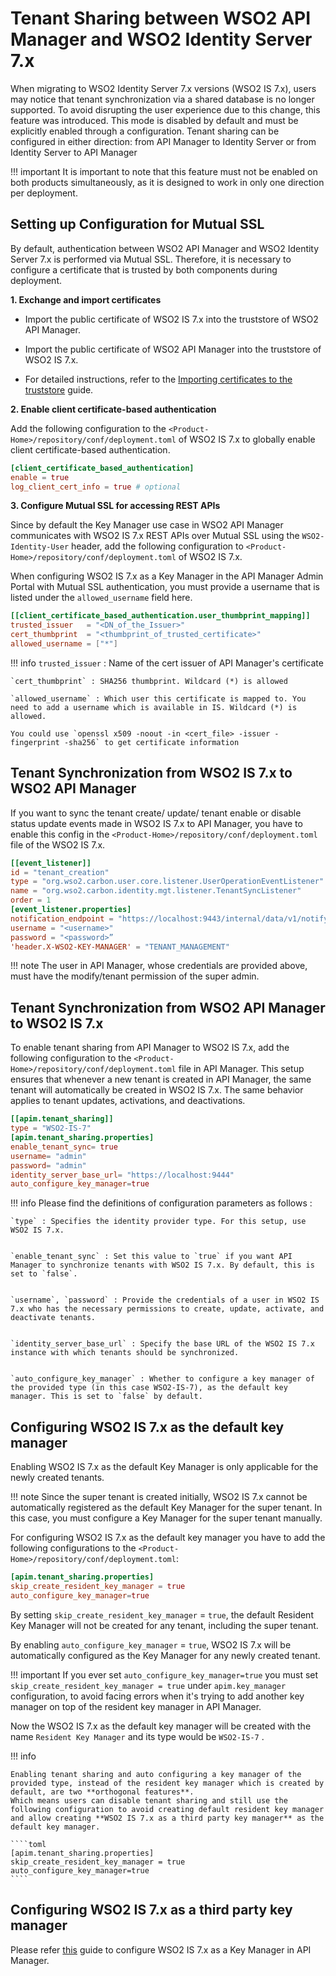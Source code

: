 # Tenant Sharing between WSO2 API Manager and WSO2 Identity Server 7.x

When migrating to WSO2 Identity Server 7.x versions (WSO2 IS 7.x), users may notice that tenant synchronization via a shared database is no longer supported. To avoid disrupting the user experience due to this change, this feature was introduced. This mode is disabled by default and must be explicitly enabled through a configuration.
Tenant sharing can be configured in either direction: from API Manager to Identity Server or from Identity Server to API Manager

!!! important
    It is important to note that this feature must not be enabled on both products simultaneously, as it is designed to work in only one direction per deployment.

## Setting up Configuration for Mutual SSL

By default, authentication between WSO2 API Manager and WSO2 Identity Server 7.x is performed via Mutual SSL. Therefore, it is necessary to configure a certificate that is trusted by both components during deployment.

**1\.  Exchange and import certificates**
   *   Import the public certificate of WSO2 IS 7.x into the truststore of WSO2 API Manager.

   *   Import the public certificate of WSO2 API Manager into the truststore of WSO2 IS 7.x.

   *   For detailed instructions, refer to the [Importing certificates to the truststore]({{base_path}}/install-and-setup/setup/security/configuring-keystores/keystore-basics/creating-new-keystores/#step-3-importing-certificates-to-the-truststore) guide.

**2\. Enable client certificate-based authentication** 


Add the following configuration to the `<Product-Home>/repository/conf/deployment.toml` of WSO2 IS 7.x to globally enable client certificate-based authentication.

```toml
[client_certificate_based_authentication]
enable = true
log_client_cert_info = true # optional
```

**3\. Configure Mutual SSL for accessing REST APIs** 

Since by default the Key Manager use case in WSO2 API Manager communicates with WSO2 IS 7.x REST APIs over Mutual SSL using the `WSO2-Identity-User` header, add the following configuration to `<Product-Home>/repository/conf/deployment.toml` of WSO2 IS 7.x.

When configuring WSO2 IS 7.x as a Key Manager in the API Manager Admin Portal with Mutual SSL authentication, you must provide a username that is listed under the `allowed_username` field here.

```toml
[[client_certificate_based_authentication.user_thumbprint_mapping]]
trusted_issuer   = "<DN_of_the_Issuer>"
cert_thumbprint  = "<thumbprint_of_trusted_certificate>"
allowed_username = ["*"]
```

!!! info
    `trusted_issuer` : Name of the cert issuer of API Manager's certificate

    `cert_thumbprint` : SHA256 thumbprint. Wildcard (*) is allowed

    `allowed_username` : Which user this certificate is mapped to. You need to add a username which is available in IS. Wildcard (*) is allowed.

    You could use `openssl x509 -noout -in <cert_file> -issuer -fingerprint -sha256` to get certificate information


## Tenant Synchronization from WSO2 IS 7.x to WSO2 API Manager

If you want to sync the tenant create/ update/ tenant enable or disable status update events made in WSO2 IS 7.x to API Manager, you have to enable this config in the `<Product-Home>/repository/conf/deployment.toml` file of the WSO2 IS 7.x. 
```toml
[[event_listener]]
id = "tenant_creation"
type = "org.wso2.carbon.user.core.listener.UserOperationEventListener"
name = "org.wso2.carbon.identity.mgt.listener.TenantSyncListener"
order = 1
[event_listener.properties]
notification_endpoint = "https://localhost:9443/internal/data/v1/notify"
username = "<username>"
password = "<password>”
'header.X-WSO2-KEY-MANAGER' = "TENANT_MANAGEMENT"
```

!!! note
    The user in API Manager, whose credentials are provided above, must have the modify/tenant permission of the super admin.

## Tenant Synchronization from WSO2 API Manager to WSO2 IS 7.x

To enable tenant sharing from API Manager to WSO2 IS 7.x, add the following configuration to the `<Product-Home>/repository/conf/deployment.toml` file in API Manager.
This setup ensures that whenever a new tenant is created in API Manager, the same tenant will automatically be created in WSO2 IS 7.x. The same behavior applies to tenant updates, activations, and deactivations.

```toml
[[apim.tenant_sharing]]
type = "WSO2-IS-7"
[apim.tenant_sharing.properties]
enable_tenant_sync= true
username= "admin"
password= "admin"
identity_server_base_url= "https://localhost:9444"
auto_configure_key_manager=true
```

!!! info
    Please find the definitions of configuration parameters as follows :

    `type` : Specifies the identity provider type. For this setup, use WSO2 IS 7.x.


    `enable_tenant_sync` : Set this value to `true` if you want API Manager to synchronize tenants with WSO2 IS 7.x. By default, this is set to `false`.


    `username`, `password` : Provide the credentials of a user in WSO2 IS 7.x who has the necessary permissions to create, update, activate, and deactivate tenants.


    `identity_server_base_url` : Specify the base URL of the WSO2 IS 7.x instance with which tenants should be synchronized.


    `auto_configure_key_manager` : Whether to configure a key manager of the provided type (in this case WSO2-IS-7), as the default key manager. This is set to `false` by default.

## Configuring WSO2 IS 7.x as the default key manager
Enabling WSO2 IS 7.x as the default Key Manager is only applicable for the newly created tenants.

!!! note
    Since the super tenant is created initially, WSO2 IS 7.x cannot be automatically registered as the default Key Manager for the super tenant. In this case, you must configure a Key Manager for the super tenant manually. 


For configuring WSO2 IS 7.x as the default key manager you have to add the following configurations to the `<Product-Home>/repository/conf/deployment.toml`:

````toml
[apim.tenant_sharing.properties]
skip_create_resident_key_manager = true
auto_configure_key_manager=true
````
By setting `skip_create_resident_key_manager` = `true`, the default Resident Key Manager will not be created for any tenant, including the super tenant.

By enabling `auto_configure_key_manager` = `true`, WSO2 IS 7.x will be automatically configured as the Key Manager for any newly created tenant.


!!! important
    If you ever set `auto_configure_key_manager=true` you must set `skip_create_resident_key_manager = true` under `apim.key_manager` configuration, to avoid facing errors when it's trying to add another key manager on top of the resident key manager in API Manager.


Now the WSO2 IS 7.x as the  default key manager will be created with the name `Resident Key Manager` and its type would be `WSO2-IS-7` .


!!! info

    Enabling tenant sharing and auto configuring a key manager of the provided type, instead of the resident key manager which is created by default, are two **orthogonal features**.
    Which means users can disable tenant sharing and still use the following configuration to avoid creating default resident key manager and allow creating **WSO2 IS 7.x as a third party key manager** as the default key manager.
    
    ````toml
    [apim.tenant_sharing.properties]
    skip_create_resident_key_manager = true
    auto_configure_key_manager=true
    ````

[//]: # ( <image>)

## Configuring WSO2 IS 7.x as a third party key manager
Please refer [this]({{base_path}}/administer/key-managers/configure-wso2is7-connector/) guide to configure WSO2 IS 7.x as a Key Manager in API Manager.